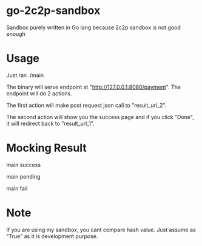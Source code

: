 # go-2c2p-sandbox
Sandbox purely written in Go lang because 2c2p sandbox is not good enough

# Usage
Just ran ./main

The binary will serve endpoint at "http://127.0.0.1:8080/payment".
The endpoint will do 2 actions.

The first action will make post request json call to "result_url_2".

The second action will show you the success page and if you click "Done", it will redirect back to "result_url_1".

# Mocking Result 
main success 

main pending

main fail

# Note
If you are using my sandbox, you cant compare hash value. Just assume as "True" as it is development purpose.

